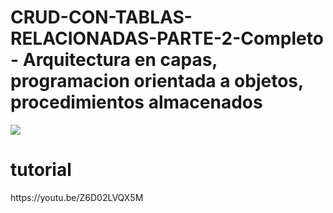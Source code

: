 # CRUD-CON-TABLAS-RELACIONADAS-PARTE-2-Completo - Arquitectura en capas, programacion orientada a objetos, procedimientos almacenados
<img src="https://rjcodeadvance.com/wp-content/uploads/2019/06/CRUD-Completo-con-tablas-realcionadas-capas-poo.jpg">
<h1>tutorial</h1>
https://youtu.be/Z6D02LVQX5M
